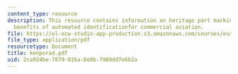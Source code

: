 ```yaml
---
content_type: resource
description: This resource contains information on heritage part marking requirements,
  benefits of automated identificationfor commercial aviation.
file: https://ol-ocw-studio-app-production.s3.amazonaws.com/courses/esd-290-special-topics-in-supply-chain-management-spring-2005/2ca924be7679016a8e0b7989dd7e6b2a_kenporad.pdf
file_type: application/pdf
resourcetype: Document
title: kenporad.pdf
uid: 2ca924be-7679-016a-8e0b-7989dd7e6b2a
---
```

